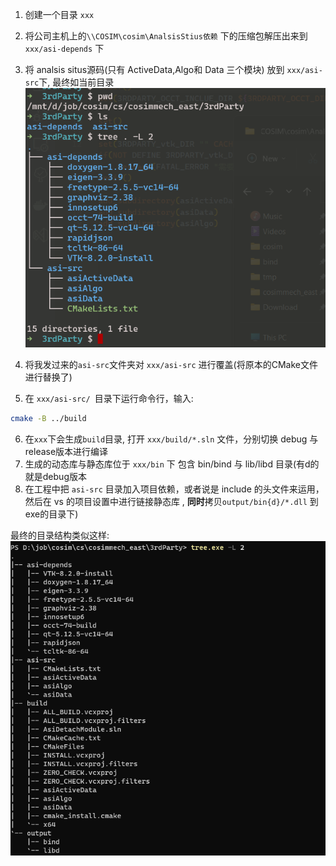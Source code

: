 1. 创建一个目录 `xxx`
2. 将公司主机上的`\\COSIM\cosim\AnalsisStius依赖` 下的压缩包解压出来到`xxx/asi-depends` 下
3. 将 analsis situs源码(只有 ActiveData,Algo和 Data 三个模块) 放到 `xxx/asi-src`下, 最终如当前目录
![](attachments/image-20221209202610391.png)

4. 将我发过来的`asi-src`文件夹对 `xxx/asi-src` 进行覆盖(将原本的CMake文件进行替换了)

5.  在 `xxx/asi-src/ `目录下运行命令行，输入:
```sh
cmake -B ../build 
```
6. 在`xxx`下会生成`build`目录,  打开 `xxx/build/*.sln` 文件，分别切换 debug 与 release版本进行编译
7. 生成的动态库与静态库位于 `xxx/bin` 下 包含 bin/bind 与 lib/libd 目录(有d的就是debug版本
8. 在工程中把 `asi-src` 目录加入项目依赖，或者说是 include 的头文件来运用， 然后在 vs 的项目设置中进行链接静态库 , **同时**拷贝`output/bin{d}/*.dll` 到 exe的目录下)

最终的目录结构类似这样:
![](attachments/Pasted%20image%2020230106000047.png)